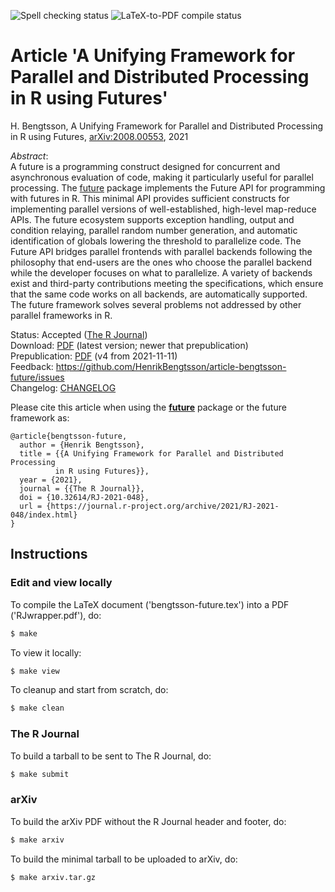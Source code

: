 ![Spell checking status](https://github.com/HenrikBengtsson/article-bengtsson-future/workflows/Spelling/badge.svg)
![LaTeX-to-PDF compile status](https://github.com/HenrikBengtsson/article-bengtsson-future/workflows/LaTeX/badge.svg)

# Article 'A Unifying Framework for Parallel and Distributed Processing in R using Futures'

H. Bengtsson, A Unifying Framework for Parallel and Distributed Processing in R using Futures, [arXiv:2008.00553](https://arxiv.org/abs/2008.00553), 2021

_Abstract_:  
A future is a programming construct designed for concurrent and asynchronous evaluation of code, making it particularly useful for parallel processing. The [future] package implements the Future API for programming with futures in R.  This minimal API provides sufficient constructs for implementing parallel versions of well-established, high-level map-reduce APIs. The future ecosystem supports exception handling, output and condition relaying, parallel random number generation, and automatic identification of globals lowering the threshold to parallelize code. The Future API bridges parallel frontends with parallel backends following the philosophy that end-users are the ones who choose the parallel backend while the developer focuses on what to parallelize. A variety of backends exist and third-party contributions meeting the specifications, which ensure that the same code works on all backends, are automatically supported. The future framework solves several problems not addressed by other parallel frameworks in R.

Status: Accepted ([The R Journal](https://journal.r-project.org/archive/2021/RJ-2021-048/index.html))  
Download: [PDF](https://raw.githubusercontent.com/HenrikBengtsson/article-bengtsson-future/master/release/bengtsson-future.pdf) (latest version; newer that prepublication)  
Prepublication: [PDF](https://arxiv.org/pdf/2008.00553.pdf) (v4 from 2021-11-11)  
Feedback: https://github.com/HenrikBengtsson/article-bengtsson-future/issues  
Changelog: [CHANGELOG](https://github.com/HenrikBengtsson/article-bengtsson-future/blob/master/CHANGELOG.md)  



Please cite this article when using the **[future](https://future.futureverse.org)** package or the future framework as:

```
@article{bengtsson-future,
  author = {Henrik Bengtsson},
  title = {{A Unifying Framework for Parallel and Distributed Processing
          in R using Futures}},
  year = {2021},
  journal = {{The R Journal}},
  doi = {10.32614/RJ-2021-048},
  url = {https://journal.r-project.org/archive/2021/RJ-2021-048/index.html}
}
```

## Instructions

### Edit and view locally

To compile the LaTeX document ('bengtsson-future.tex') into a PDF ('RJwrapper.pdf'), do:

```sh
$ make
```

To view it locally:

```sh
$ make view
```

To cleanup and start from scratch, do:

```sh
$ make clean
```


### The R Journal

To build a tarball to be sent to The R Journal, do:

```sh
$ make submit
```


### arXiv

To build the arXiv PDF without the R Journal header and footer, do:

```sh
$ make arxiv
```

To build the minimal tarball to be uploaded to arXiv, do:

```sh
$ make arxiv.tar.gz
```


[future]: https://cran.r-project.org/package=future
